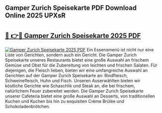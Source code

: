 ## Gamper Zurich Speisekarte PDF Download Online 2025 UPXsR

# <h2><a href="http://gc5oubb.nevu.top/?p=Gamper+Zurich+Speisekarte">🔗 👉🔴 Gamper Zurich Speisekarte 2025 PDF</a></h2>

[![Gamper Zurich Speisekarte 2025 PDF](https://i.imgur.com/dBaPXMq.png)](http://gc5oubb.nevu.top/?p=Gamper+Zurich+Speisekarte)
Ein Essensmenü ist nicht nur eine Liste von Gerichten, sondern auch ein Gericht. Die Gamper Zurich Speisekarte unseres Restaurants bietet eine große Auswahl an frischem Gemüse und Obst für die Zubereitung von leichten und frischen Salaten. Für diejenigen, die Fleisch lieben, bieten wir eine umfangreiche Auswahl an Gerichten auf der Gamper Zurich Speisekarte an: Rindfleisch, Schweinefleisch, Huhn und Fisch. Unseren Auserwählten bieten wir köstliche Gerichte wie Schaschlik und Steak an, die bei frischem, natürlichem Feuer zubereitet werden. Die Gamper Zurich Speisekarte unserer Cafeteria bietet eine große Auswahl an Desserts, von traditionellen Kuchen und Kuchen bis hin zu exquisiten Crème Brûlée und Schokoladenbrötchen.
